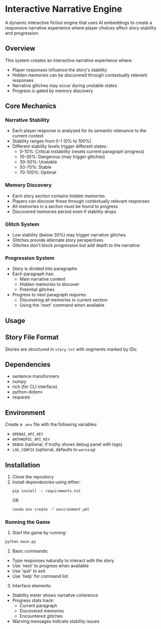 # Interactive Narrative Engine

A dynamic interactive fiction engine that uses AI embeddings to create a responsive narrative experience where player choices affect story stability and progression.

## Overview

This system creates an interactive narrative experience where:
- Player responses influence the story's stability
- Hidden memories can be discovered through contextually relevant responses
- Narrative glitches may occur during unstable states
- Progress is gated by memory discovery

## Core Mechanics

### Narrative Stability
- Each player response is analyzed for its semantic relevance to the current context
- Stability ranges from 0-1 (0% to 100%)
- Different stability levels trigger different states:
  - 0-10%: Critical instability (resets current paragraph progress)
  - 10-30%: Dangerous (may trigger glitches)
  - 30-50%: Unstable
  - 50-70%: Stable
  - 70-100%: Optimal

### Memory Discovery
- Each story section contains hidden memories
- Players can discover these through contextually relevant responses
- All memories in a section must be found to progress
- Discovered memories persist even if stability drops

### Glitch System
- Low stability (below 30%) may trigger narrative glitches
- Glitches provide alternate story perspectives
- Glitches don't block progression but add depth to the narrative

### Progression System
- Story is divided into paragraphs
- Each paragraph has:
  - Main narrative content
  - Hidden memories to discover
  - Potential glitches
- Progress to next paragraph requires:
  - Discovering all memories in current section
  - Using the 'next' command when available

## Usage

## Story File Format

Stories are structured in `story.txt` with segments marked by IDs:

## Dependencies

- sentence-transformers
- numpy
- rich (for CLI interface)
- python-dotenv
- requests

## Environment

Create a `.env` file with the following variables:
- `OPENAI_API_KEY`
- `ANTHROPIC_API_KEY`
- `DEBUG` (optional, if truthy shows debug panel with logs)
- `LOG_CONFIG` (optional, defaults to `warning`)

## Installation

1. Clone the repository
2. Install dependencies using either:
   ```bash
   pip install -r requirements.txt
   ```
   OR
   ```bash
   conda env create -f environment.yml
   ```

### Running the Game

1. Start the game by running:
```bash
python main.py
```

2. Basic commands:
- Type responses naturally to interact with the story
- Use 'next' to progress when available
- Use 'quit' to exit
- Use 'help' for command list

3. Interface elements:
- Stability meter shows narrative coherence
- Progress stats track:
  - Current paragraph
  - Discovered memories
  - Encountered glitches
- Warning messages indicate stability issues
